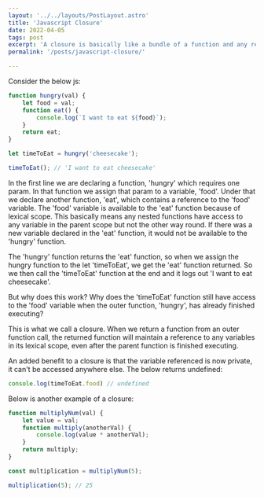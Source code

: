 ```yaml
---
layout: '../../layouts/PostLayout.astro'
title: 'Javascript Closure'
date: 2022-04-05
tags: post
excerpt: 'A closure is basically like a bundle of a function and any referenced variables in its lexical scope.'
permalink: '/posts/javascript-closure/'

---
```


Consider the below js:

```js
function hungry(val) {
    let food = val;
    function eat() {
        console.log(`I want to eat ${food}`);
    }
    return eat;
}

let timeToEat = hungry('cheesecake');

timeToEat(); // 'I want to eat cheesecake'
```

In the first line we are declaring a function, 'hungry' which requires one param. In that function we assign that param to a variable, 'food'. Under that we declare another function, 'eat', which contains a reference to the 'food' variable.  The 'food' variable is available to the 'eat' function because of lexical scope. This basically means any nested functions have access to any variable in the parent scope but not the other way round. If there was a new variable declared in the 'eat' function, it would not be available to the 'hungry' function.

The 'hungry' function returns the 'eat' function, so when we assign the hungry function to the let 'timeToEat', we get the 'eat' function returned. So we then call the 'timeToEat' function at the end and it logs out 'I want to eat cheesecake'.

But why does this work? Why does the 'timeToEat' function still have access to the 'food' variable when the outer function, 'hungry', has already finished executing? 

This is what we call a closure. When we return a function from an outer function call, the returned function will maintain a reference to any variables in its lexical scope, even after the parent function is finished executing.

An added benefit to a closure is that the variable referenced is now private, it can't be accessed anywhere else. The below returns undefined:

```js
console.log(timeToEat.food) // undefined
```

Below is another example of a closure:

```js
function multiplyNum(val) {
    let value = val;
    function multiply(anotherVal) {
        console.log(value * anotherVal);
    }
    return multiply;
}

const multiplication = multiplyNum(5);

multiplication(5); // 25
```